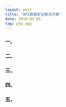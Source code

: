 ```yaml
---
layout: post
title: "API数据安全解决方案"
date: 2019-03-05
tag: php app
---
```

### 一、


















### 二、








### 三、















### 四、















### 五、
